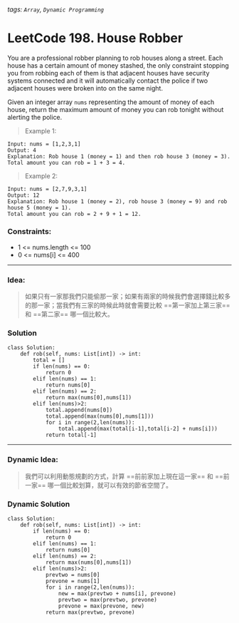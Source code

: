 ###### tags: `Array`, `Dynamic Programming`

# LeetCode 198. House Robber
You are a professional robber planning to rob houses along a street. Each house has a certain amount of money stashed, the only constraint stopping you from robbing each of them is that adjacent houses have security systems connected and it will automatically contact the police if two adjacent houses were broken into on the same night.

Given an integer array ```nums``` representing the amount of money of each house, return the maximum amount of money you can rob tonight without alerting the police.  
  
 

>Example 1:
```
Input: nums = [1,2,3,1]
Output: 4
Explanation: Rob house 1 (money = 1) and then rob house 3 (money = 3).
Total amount you can rob = 1 + 3 = 4.
```
>Example 2:
```
Input: nums = [2,7,9,3,1]
Output: 12
Explanation: Rob house 1 (money = 2), rob house 3 (money = 9) and rob house 5 (money = 1).
Total amount you can rob = 2 + 9 + 1 = 12.
```

 

### Constraints:

- 1 <= nums.length <= 100
-  0 <= nums[i] <= 400
---
### Idea:
>如果只有一家那我們只能偷那一家；如果有兩家的時候我們會選擇錢比較多的那一家；當我們有三家的時候此時就會需要比較 ==第一家加上第三家== 和 ==第二家== 哪一個比較大。
### Solution

```python=
class Solution:
    def rob(self, nums: List[int]) -> int:
        total = []
        if len(nums) == 0:
            return 0
        elif len(nums) == 1:
            return nums[0]
        elif len(nums) == 2:
            return max(nums[0],nums[1])
        elif len(nums)>2:
            total.append(nums[0])
            total.append(max(nums[0],nums[1]))
            for i in range(2,len(nums)):
                total.append(max(total[i-1],total[i-2] + nums[i]))
            return total[-1]
```


---
### Dynamic Idea:
> 我們可以利用動態規劃的方式，計算 ==前前家加上現在這一家== 和 ==前一家== 哪一個比較划算，就可以有效的節省空間了。

### Dynamic Solution

```python=
class Solution:
    def rob(self, nums: List[int]) -> int:
        if len(nums) == 0:
            return 0
        elif len(nums) == 1:
            return nums[0]
        elif len(nums) == 2:
            return max(nums[0],nums[1])
        elif len(nums)>2:
            prevtwo = nums[0]
            prevone = nums[1]
            for i in range(2,len(nums)):
                new = max(prevtwo + nums[i], prevone)
                prevtwo = max(prevtwo, prevone)
                prevone = max(prevone, new)
            return max(prevtwo, prevone)
```